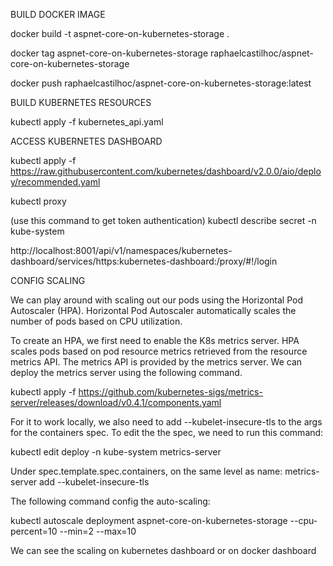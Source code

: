 BUILD DOCKER IMAGE

docker build -t aspnet-core-on-kubernetes-storage .

docker tag aspnet-core-on-kubernetes-storage raphaelcastilhoc/aspnet-core-on-kubernetes-storage

docker push raphaelcastilhoc/aspnet-core-on-kubernetes-storage:latest



BUILD KUBERNETES RESOURCES

kubectl apply -f kubernetes_api.yaml



ACCESS KUBERNETES DASHBOARD

kubectl apply -f https://raw.githubusercontent.com/kubernetes/dashboard/v2.0.0/aio/deploy/recommended.yaml

kubectl proxy

(use this command to get token authentication)
kubectl describe secret -n kube-system


http://localhost:8001/api/v1/namespaces/kubernetes-dashboard/services/https:kubernetes-dashboard:/proxy/#!/login




CONFIG SCALING

We can play around with scaling out our pods using the Horizontal Pod Autoscaler (HPA). Horizontal Pod Autoscaler automatically
scales the number of pods based on CPU utilization.

To create an HPA, we first need to enable the K8s metrics server. HPA scales pods based on pod resource metrics retrieved from the resource metrics API.
The metrics API is provided by the metrics server. We can deploy the metrics server using the following command.


kubectl apply -f https://github.com/kubernetes-sigs/metrics-server/releases/download/v0.4.1/components.yaml


For it to work locally, we also need to add --kubelet-insecure-tls to the args for the containers spec.
To edit the the spec, we need to run this command:


kubectl edit deploy -n kube-system metrics-server


Under spec.template.spec.containers, on the same level as name: metrics-server add
--kubelet-insecure-tls


The following command config the auto-scaling:


kubectl autoscale deployment aspnet-core-on-kubernetes-storage --cpu-percent=10 --min=2 --max=10


We can see the scaling on kubernetes dashboard or on docker dashboard



